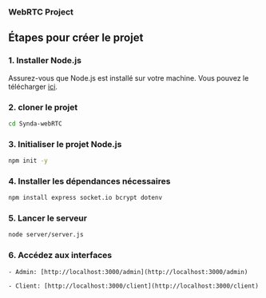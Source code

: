 
### WebRTC Project

## Étapes pour créer le projet

### 1. Installer Node.js
Assurez-vous que Node.js est installé sur votre machine. Vous pouvez le télécharger [ici](https://nodejs.org/).

### 2. cloner le projet
 
```bash
cd Synda-webRTC
```

### 3. Initialiser le projet Node.js
```bash
npm init -y
```

### 4. Installer les dépendances nécessaires
```bash
npm install express socket.io bcrypt dotenv
```

### 5. Lancer le serveur
```bash
node server/server.js
```

### 6. Accédez aux interfaces
```
- Admin: [http://localhost:3000/admin](http://localhost:3000/admin)
```
```
- Client: [http://localhost:3000/client](http://localhost:3000/client)
```
